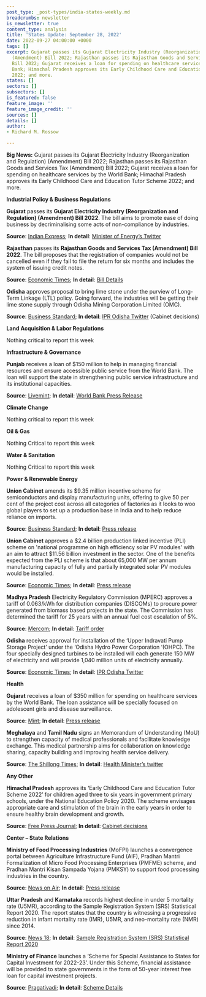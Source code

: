 ```yaml
---
post_type: _post-types/india-states-weekly.md
breadcrumbs: newsletter
is_newsletter: true
content_type: analysis
title: 'States Update: September 28, 2022'
date: 2022-09-27 04:00:00 +0000
tags: []
excerpt: Gujarat passes its Gujarat Electricity Industry (Reorganization and Regulation)
  (Amendment) Bill 2022; Rajasthan passes its Rajasthan Goods and Services Tax (Amendment)
  Bill 2022; Gujarat receives a loan for spending on healthcare services by the World
  Bank; Himachal Pradesh approves its Early Childhood Care and Education Tutor Scheme
  2022; and more.
states: []
sectors: []
subsectors: []
is_featured: false
feature_image: ''
feature_image_credit: ''
sources: []
details: []
author:
- Richard M. Rossow

---
```

**Big News:** Gujarat passes its Gujarat Electricity Industry (Reorganization and Regulation) (Amendment) Bill 2022; Rajasthan passes its Rajasthan Goods and Services Tax (Amendment) Bill 2022; Gujarat receives a loan for spending on healthcare services by the World Bank; Himachal Pradesh approves its Early Childhood Care and Education Tutor Scheme 2022; and more.

**Industrial Policy & Business Regulations**

**Gujarat** passes its **Gujarat Electricity Industry (Reorganization and Regulation) (Amendment) Bill 2022**. The bill aims to promote ease of doing business by decriminalising some acts of non-compliance by industries.

**Source**: [Indian Express](https://indianexpress.com/article/cities/ahmedabad/gujarat-bill-to-reduce-compliance-burden-to-industries-passed-unanimously-8165195/); **In detail**: [Minister of Energy’s Twitter](https://twitter.com/KanuDesai180/status/1573238799572029441)

**Rajasthan** passes its **Rajasthan Goods and Services Tax (Amendment) Bill 2022**. The bill proposes that the registration of companies would not be cancelled even if they fail to file the return for six months and includes the system of issuing credit notes.

**Source**: [Economic Times](https://economictimes.indiatimes.com/news/india/rajasthan-assembly-passes-gst-amendment-bill/articleshow/94381239.cms); **In detail**: [Bill Details](https://assembly.rajasthan.gov.in/LegislationGovernmentBills.aspx)

**Odisha** approves proposal to bring lime stone under the purview of Long-Term Linkage (LTL) policy. Going forward, the industries will be getting their lime stone supply through Odisha Mining Corporation Limited (OMC).

**Source**: [Business Standard](https://www.business-standard.com/article/current-affairs/odisha-approves-proposal-to-bring-limestone-under-long-term-linkage-policy-122092300012_1.html); **In detail**: [IPR Odisha Twitter](https://twitter.com/IPR_Odisha/status/1572963255773196298) (Cabinet decisions)

**Land Acquisition & Labor Regulations**

Nothing critical to report this week

**Infrastructure & Governance**

**Punjab** receives a loan of $150 million to help in managing financial resources and ensure accessible public service from the World Bank. The loan will support the state in strengthening public service infrastructure and its institutional capacities.

**Source**: [Livemint](https://www.livemint.com/news/world/punjab-gets-150-million-loan-from-world-bank-to-improve-finances-and-public-services-11663658995505.html); **In detail**: [World Bank Press Release](https://www.worldbank.org/en/news/press-release/2022/09/19/-150-million-world-bank-loan-to-punjab-to-improve-financial-management-and-deliver-better-services-to-citizens)

**Climate Change**

Nothing critical to report this week

**Oil & Gas**

Nothing Critical to report this week

**Water & Sanitation**

Nothing Critical to report this week

**Power & Renewable Energy**

**Union Cabinet** amends its $9.35 million incentive scheme for semiconductors and display manufacturing units, offering to give 50 per cent of the project cost across all categories of factories as it looks to woo global players to set up a production base in India and to help reduce reliance on imports.

**Source**: [Business Standard](https://www.business-standard.com/article/current-affairs/cabinet-approves-changes-in-pli-scheme-for-semiconductor-manufacturing-122092100785_1.html); **In detail**: [Press release](https://pib.gov.in/PressReleasePage.aspx?PRID=1861129)

**Union Cabinet** approves a $2.4 billion production linked incentive (PLI) scheme on 'national programme on high efficiency solar PV modules' with an aim to attract $11.56 billion investment in the sector. One of the benefits expected from the PLI scheme is that about 65,000 MW per annum manufacturing capacity of fully and partially integrated solar PV modules would be installed.

**Source**: [Economic Times](https://energy.economictimes.indiatimes.com/news/renewable/govt-approves-rs-19500-crore-pli-scheme-for-manufacturing-solar-pv-modules/94351418); **In detail**: [Press release](https://pib.gov.in/PressReleasePage.aspx?PRID=1861127)

**Madhya Pradesh** Electricity Regulatory Commission (MPERC) approves a tariff of 0.063/kWh for distribution companies (DISCOMs) to procure power generated from biomass based projects in the state. The Commission has determined the tariff for 25 years with an annual fuel cost escalation of 5%.

**Source**: [Mercom](https://mercomindia.com/madhya-pradesh-tariff-%E2%82%B95-07-kwh-biomass-power/); **In detail**: [Tariff order](http://www.mperc.in/15092022-SMP-36-2022-FinalOrder.pdf)

**Odisha** receives approval for installation of the ‘Upper Indravati Pump Storage Project’ under the ‘Odisha Hydro Power Corporation ‘(OHPC). The four specially designed turbines to be installed will each generate 150 MW of electricity and will provide 1,040 million units of electricity annually.

**Source**: [Economic Times](https://energy.economictimes.indiatimes.com/news/power/cwc-clearance-for-600-mw-upper-indravati-pump-storage-project/94291277); **In detail**: [IPR Odisha Twitter](https://twitter.com/IPR_Odisha/status/1571394520134348803)

**Health**

**Gujarat** receives a loan of $350 million for spending on healthcare services by the World Bank. The loan assistance will be specially focused on adolescent girls and disease surveillance.

**Source**: [Mint](https://www.livemint.com/news/india/gujarat-to-get-350-million-loan-from-world-bank-for-heath-sector-11663856463983.html); **In detail**: [Press release](https://www.worldbank.org/en/news/press-release/2022/09/21/world-bank-approves-350-million-for-primary-healthcare-services-and-disease-surveillance-in-gujarat)

**Meghalaya** and **Tamil Nadu** signs an Memorandum of Understanding (MoU) to strengthen capacity of medical professionals and facilitate knowledge exchange. This medical partnership aims for collaboration on knowledge sharing, capacity building and improving health service delivery.

**Source**: [The Shillong Times](https://theshillongtimes.com/2022/09/20/meghalaya-to-partner-with-tamil-nadu-in-health-sector/); **In detail**: [Health Minister’s twitter](https://twitter.com/JamesSangma1/status/1571734454833496064)

**Any Other**

**Himachal Pradesh** approves its ‘Early Childhood Care and Education Tutor Scheme 2022’ for children aged three to six years in government primary schools, under the National Education Policy 2020. The scheme envisages appropriate care and stimulation of the brain in the early years in order to ensure healthy brain development and growth.

**Source**: [Free Press Journal](https://www.freepressjournal.in/education/himachal-pradesh-state-govt-passes-early-childhood-care-scheme-under-nep-2020); **In detail**: [Cabinet decisions](http://himachalpr.gov.in/PressReleaseByYear.aspx?Language=1&ID=26537&Type=2&Date=22/09/2022)

**Center – State Relations**

**Ministry of Food Processing Industries** (MoFPI) launches a convergence portal between Agriculture Infrastructure Fund (AIF), Pradhan Mantri Formalization of Micro Food Processing Enterprises (PMFME) scheme, and Pradhan Mantri Kisan Sampada Yojana (PMKSY) to support food processing industries in the country.

**Source**: [News on Air](https://newsonair.com/2022/09/22/convergence-portal-launched-to-support-food-processing-enterprises/); **In detail**: [Press release](https://pib.gov.in/PressReleasePage.aspx?PRID=1861229)

**Uttar Pradesh** and **Karnataka** records highest decline in under 5 mortality rate (U5MR), according to the Sample Registration System (SRS) Statistical Report 2020. The report states that the country is witnessing a progressive reduction in infant mortality rate (IMR), U5MR, and neo-mortality rate (NMR) since 2014.

**Source**: [News 18](https://www.news18.com/news/india/indias-under-5-mortality-rate-declines-up-karnataka-record-highest-dip-report-6025021.html); **In detail**: [Sample Registration System (SRS) Statistical Report 2020](https://censusindia.gov.in/nada/index.php/catalog/44149/download/47804/SRS_STAT_2020.pdf)

**Ministry of Finance** launches a ‘Scheme for Special Assistance to States for Capital Investment for 2022-23’. Under this Scheme, financial assistance will be provided to state governments in the form of 50-year interest free loan for capital investment projects.

**Source**: [Pragativadi](https://pragativadi.com/centre-launches-scheme-for-special-assistance-to-states-for-capital-investment-for-2022-23/); **In detail**: [Scheme Details](https://finance.cg.gov.in/Special_Assistance.pdf)
